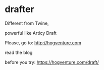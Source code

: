 drafter
=======
Different from Twine, 

powerful like Articy Draft

Please, go to:
http://hogventure.com

read the blog

before you try:
https://hogventure.com/draft/

